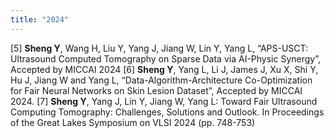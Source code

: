 ```yaml
---
title: "2024"
---
```


[5] **Sheng Y**, Wang H, Liu Y, Yang J, Jiang W, Lin Y, Yang L, “APS-USCT: Ultrasound Computed Tomography on Sparse Data via AI-Physic Synergy”, Accepted by MICCAI 2024
[6] **Sheng Y**, Yang L, Li J, James J, Xu X, Shi Y, Hu J, Jiang W and Yang L, “Data-Algorithm-Architecture Co-Optimization for Fair Neural Networks on Skin Lesion Dataset”, Accepted by
MICCAI 2024.
[7] **Sheng Y**, Yang J, Lin Y, Jiang W, Yang L: Toward Fair Ultrasound Computing Tomography: Challenges, Solutions and Outlook. In Proceedings of the Great Lakes Symposium on VLSI 2024 (pp.
748-753)
